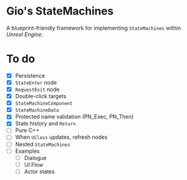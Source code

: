 ﻿# Gio's StateMachines

A blueprint-friendly framework for implementing ``StateMachines`` within *Unreal Engine*.

# To do
- [X] Persistence
- [X] ``StateEnter`` node
- [X] ``RequestExit`` node
- [X] Double-click targets
- [X] ``StateMachineComponent``
- [X] ``StateMachineData``
- [X] Protected name validation (PN_Exec, PN_Then)
- [X] State history and ``Return``
- [ ] Pure C++
- [ ] When ``UClass`` updates, refresh nodes
- [ ] Nested ``StateMachines``
- [ ] Examples
  - [ ] Dialogue
  - [ ] UI Flow
  - [ ] Actor states
